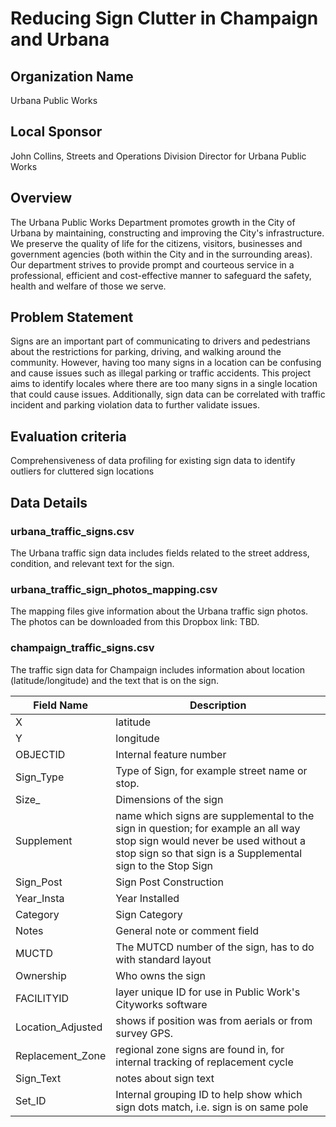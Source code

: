# Reducing Sign Clutter in Champaign and Urbana

## Organization Name
Urbana Public Works
 
## Local Sponsor
John Collins, Streets and Operations Division Director for Urbana Public Works

## Overview
The Urbana Public Works Department promotes growth in the City of Urbana by maintaining, constructing and improving the City's infrastructure.  We preserve the quality of life for the citizens, visitors, businesses and government agencies (both within the City and in the surrounding areas).  Our department strives to provide prompt and courteous service in a professional, efficient and cost-effective manner to safeguard the safety, health and welfare of those we serve.
 
## Problem Statement
Signs are an important part of communicating to drivers and pedestrians about the restrictions for parking, driving, and walking around the community.  However, having too many signs in a location can be confusing and cause issues such as illegal parking or traffic accidents.  This project aims to identify locales where there are too many signs in a single location that could cause issues.  Additionally, sign data can be correlated with traffic incident and parking violation data to further validate issues.
 
## Evaluation criteria
Comprehensiveness of data profiling for existing sign data to identify outliers for cluttered sign locations

## Data Details

### urbana_traffic_signs.csv

The Urbana traffic sign data includes fields related to the street address, condition, and relevant text for the sign.

### urbana_traffic_sign_photos_mapping.csv

The mapping files give information about the Urbana traffic sign photos.  The photos can be downloaded from this Dropbox link: TBD.


### champaign_traffic_signs.csv

The traffic sign data for Champaign includes information about location (latitude/longitude) and the text that is on the sign.

| Field Name | Description |
| ---------- | ----------- |
| X | latitude |
| Y | longitude |
| OBJECTID | Internal feature number |
| Sign_Type | Type of Sign, for example street name or stop. |
| Size_ | Dimensions of the sign |
| Supplement | name which signs are supplemental to the sign in question; for example an all way stop sign would never be used without a stop sign so that sign is a Supplemental sign to the Stop Sign |
| Sign_Post | Sign Post Construction | 
| Year_Insta | Year Installed | 
| Category | Sign Category | 
| Notes | General note or comment field | 
| MUCTD | The MUTCD number of the sign, has to do with standard layout | 
| Ownership | Who owns the sign | 
| FACILITYID | layer unique ID for use in Public Work's Cityworks software | 
| Location_Adjusted | shows if position was from aerials or from survey GPS. | 
| Replacement_Zone | regional zone signs are found in, for internal tracking of replacement cycle | 
| Sign_Text | notes about sign text | 
| Set_ID | Internal grouping ID to help show which sign dots match, i.e. sign is on same pole | 



